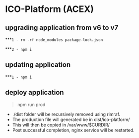 # ICO-Platform (ACEX)

## upgrading application from v6 to v7
***```1 - rm -rf node_modules package-lock.json```

***```2 - npm i```

## updating application

***```1 - npm i```

## deploy application

> npm run prod

- ./dist folder will be recursively removed using rimraf.
- The production file will generated be in dist/ico-platform/
- This will then be copied in /var/www/$CURDIR/
- Post successful completion, nginx service will be restarted.
